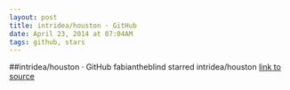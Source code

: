 ```yaml
---
layout: post
title: intridea/houston · GitHub
date: April 23, 2014 at 07:04AM
tags: github, stars
---
```

##intridea/houston · GitHub
fabiantheblind starred intridea/houston
[link to source](http://ift.tt/1mxjYNe) 
